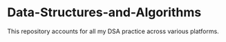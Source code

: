 # Data-Structures-and-Algorithms
This repository accounts for all my DSA practice across various platforms.
